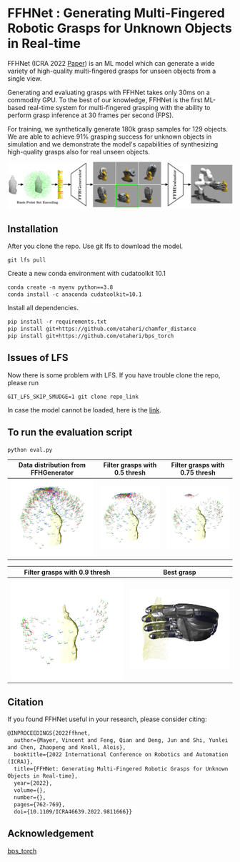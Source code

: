 # FFHNet : Generating Multi-Fingered Robotic Grasps for Unknown Objects in Real-time

FFHNet (ICRA 2022 [Paper](https://ieeexplore.ieee.org/document/9811666)) is an ML model which can generate a wide variety of high-quality multi-fingered grasps for unseen objects from a single view.

Generating and evaluating grasps with FFHNet takes only 30ms on a commodity GPU. To the best of our knowledge, FFHNet is the first ML-based real-time system for multi-fingered grasping with the ability to perform grasp inference at 30 frames per second (FPS).

For training, we synthetically generate 180k grasp samples for 129 objects. We are able to achieve 91% grasping success for unknown objects in simulation and we demonstrate the model's capabilities of synthesizing high-quality grasps also for real unseen objects.

![](docs/images/pipeline.png)

## Installation

After you clone the repo. Use git lfs to download the model.

```
git lfs pull
```

Create a new conda environment with cudatoolkit 10.1

```
conda create -n myenv python==3.8
conda install -c anaconda cudatoolkit=10.1
```

Install all dependencies.

```
pip install -r requirements.txt
pip install git+https://github.com/otaheri/chamfer_distance
pip install git+https://github.com/otaheri/bps_torch
```

## Issues of LFS
Now there is some problem with LFS. If you have trouble clone the repo, please run
```
GIT_LFS_SKIP_SMUDGE=1 git clone repo_link
```
In case the model cannot be loaded, here is the [link](https://drive.google.com/drive/folders/1T7JPnkggNxPqTVqxN1jcrrQGaKZYyAr3?usp=sharing).
## To run the evaluation script

```
python eval.py
```

| Data distribution from FFHGenerator  | Filter grasps with 0.5 thresh | Filter grasps with 0.75 thresh
| --------------------------------------- | --------------------------------------- |--------------------------------------- |
| ![](docs/images/ffhgen.png)       | ![](docs/images/filter.png) | ![](docs/images/filter2.png) |

| Filter grasps with 0.9 thresh  | Best grasp |
| --------------------------------------- | --------------------------------------- |
| ![](docs/images/filter_last.png)       | ![](docs/images/best_grasp.png) |  |

## Citation

If you found FFHNet useful in your research, please consider citing:

```plain
@INPROCEEDINGS{2022ffhnet,
  author={Mayer, Vincent and Feng, Qian and Deng, Jun and Shi, Yunlei and Chen, Zhaopeng and Knoll, Alois},
  booktitle={2022 International Conference on Robotics and Automation (ICRA)},
  title={FFHNet: Generating Multi-Fingered Robotic Grasps for Unknown Objects in Real-time},
  year={2022},
  volume={},
  number={},
  pages={762-769},
  doi={10.1109/ICRA46639.2022.9811666}}
```

## Acknowledgement

[bps_torch](https://github.com/otaheri/bps_torch)
